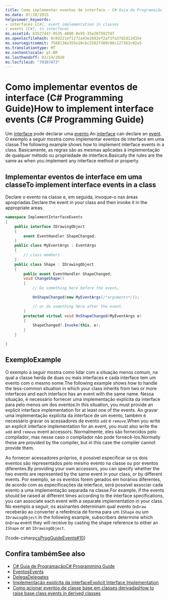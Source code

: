 ```yaml
---
title: Como implementar eventos de interface - C# Guia de Programação
ms.date: 07/20/2015
helpviewer_keywords:
- interfaces [C#], event implementation in classes
- events [C#], in interfaces
ms.assetid: 63527447-9535-4880-8e95-35e2075827df
ms.openlocfilehash: 8c0d221ef1272a43e2682ef2af3fa37d2d12d35e
ms.sourcegitcommit: 7588136e355e10cbc2582f389c90c127363c02a5
ms.translationtype: MT
ms.contentlocale: pt-BR
ms.lasthandoff: 03/14/2020
ms.locfileid: "79167473"
---
```

# <a name="how-to-implement-interface-events-c-programming-guide"></a><span data-ttu-id="34e7c-102">Como implementar eventos de interface (C# Programming Guide)</span><span class="sxs-lookup"><span data-stu-id="34e7c-102">How to implement interface events (C# Programming Guide)</span></span>
<span data-ttu-id="34e7c-103">Um [interface](../../language-reference/keywords/interface.md) pode declarar uma [evento](../../language-reference/keywords/event.md).</span><span class="sxs-lookup"><span data-stu-id="34e7c-103">An [interface](../../language-reference/keywords/interface.md) can declare an [event](../../language-reference/keywords/event.md).</span></span> <span data-ttu-id="34e7c-104">O exemplo a seguir mostra como implementar eventos de interface em uma classe.</span><span class="sxs-lookup"><span data-stu-id="34e7c-104">The following example shows how to implement interface events in a class.</span></span> <span data-ttu-id="34e7c-105">Basicamente, as regras são as mesmas aplicadas à implementação de qualquer método ou propriedade de interface.</span><span class="sxs-lookup"><span data-stu-id="34e7c-105">Basically the rules are the same as when you implement any interface method or property.</span></span>  
  
## <a name="to-implement-interface-events-in-a-class"></a><span data-ttu-id="34e7c-106">Implementar eventos de interface em uma classe</span><span class="sxs-lookup"><span data-stu-id="34e7c-106">To implement interface events in a class</span></span>  
  
<span data-ttu-id="34e7c-107">Declare o evento na classe e, em seguida, invoque-o nas áreas apropriadas.</span><span class="sxs-lookup"><span data-stu-id="34e7c-107">Declare the event in your class and then invoke it in the appropriate areas.</span></span>  
  
```csharp
namespace ImplementInterfaceEvents  
{  
    public interface IDrawingObject  
    {  
        event EventHandler ShapeChanged;  
    }  
    public class MyEventArgs : EventArgs
    {  
        // class members  
    }  
    public class Shape : IDrawingObject  
    {  
        public event EventHandler ShapeChanged;  
        void ChangeShape()  
        {  
            // Do something here before the event…  

            OnShapeChanged(new MyEventArgs(/*arguments*/));  

            // or do something here after the event.
        }  
        protected virtual void OnShapeChanged(MyEventArgs e)  
        {  
            ShapeChanged?.Invoke(this, e);  
        }  
    }  

}  
```  
  
## <a name="example"></a><span data-ttu-id="34e7c-108">Exemplo</span><span class="sxs-lookup"><span data-stu-id="34e7c-108">Example</span></span>  
<span data-ttu-id="34e7c-109">O exemplo a seguir mostra como lidar com a situação menos comum, na qual a classe herda de duas ou mais interfaces e cada interface tem um evento com o mesmo nome.</span><span class="sxs-lookup"><span data-stu-id="34e7c-109">The following example shows how to handle the less-common situation in which your class inherits from two or more interfaces and each interface has an event with the same name.</span></span> <span data-ttu-id="34e7c-110">Nessa situação, é necessário fornecer uma implementação explícita da interface para pelo menos um dos eventos.</span><span class="sxs-lookup"><span data-stu-id="34e7c-110">In this situation, you must provide an explicit interface implementation for at least one of the events.</span></span> <span data-ttu-id="34e7c-111">Ao gravar uma implementação explícita da interface de um evento, também é necessário gravar os acessadores de evento `add` e `remove`.</span><span class="sxs-lookup"><span data-stu-id="34e7c-111">When you write an explicit interface implementation for an event, you must also write the `add` and `remove` event accessors.</span></span> <span data-ttu-id="34e7c-112">Normalmente, eles são fornecidos pelo compilador, mas nesse caso o compilador não pode fornecê-los.</span><span class="sxs-lookup"><span data-stu-id="34e7c-112">Normally these are provided by the compiler, but in this case the compiler cannot provide them.</span></span>  
  
<span data-ttu-id="34e7c-113">Ao fornecer acessadores próprios, é possível especificar se os dois eventos são representados pelo mesmo evento na classe ou por eventos diferentes.</span><span class="sxs-lookup"><span data-stu-id="34e7c-113">By providing your own accessors, you can specify whether the two events are represented by the same event in your class, or by different events.</span></span> <span data-ttu-id="34e7c-114">Por exemplo, se os eventos forem gerados em horários diferentes, de acordo com as especificações da interface, será possível associar cada evento a uma implementação separada na classe.</span><span class="sxs-lookup"><span data-stu-id="34e7c-114">For example, if the events should be raised at different times according to the interface specifications, you can associate each event with a separate implementation in your class.</span></span> <span data-ttu-id="34e7c-115">No exemplo a seguir, os assinantes determinam qual evento `OnDraw` receberão ao converter a referência de forma para um `IShape` ou um `IDrawingObject`.</span><span class="sxs-lookup"><span data-stu-id="34e7c-115">In the following example, subscribers determine which `OnDraw` event they will receive by casting the shape reference to either an `IShape` or an `IDrawingObject`.</span></span>  
  
 [!code-csharp[csProgGuideEvents#10](~/samples/snippets/csharp/VS_Snippets_VBCSharp/csProgGuideEvents/CS/Events.cs#10)]
  
## <a name="see-also"></a><span data-ttu-id="34e7c-116">Confira também</span><span class="sxs-lookup"><span data-stu-id="34e7c-116">See also</span></span>

- [<span data-ttu-id="34e7c-117">C# Guia de Programação</span><span class="sxs-lookup"><span data-stu-id="34e7c-117">C# Programming Guide</span></span>](../index.md)
- [<span data-ttu-id="34e7c-118">Eventos</span><span class="sxs-lookup"><span data-stu-id="34e7c-118">Events</span></span>](./index.md)
- [<span data-ttu-id="34e7c-119">Delega</span><span class="sxs-lookup"><span data-stu-id="34e7c-119">Delegates</span></span>](../delegates/index.md)
- [<span data-ttu-id="34e7c-120">Implementação explícita da interface</span><span class="sxs-lookup"><span data-stu-id="34e7c-120">Explicit Interface Implementation</span></span>](../interfaces/explicit-interface-implementation.md)
- [<span data-ttu-id="34e7c-121">Como acionar eventos de classe base em classes derivadas</span><span class="sxs-lookup"><span data-stu-id="34e7c-121">How to raise base class events in derived classes</span></span>](./how-to-raise-base-class-events-in-derived-classes.md)
